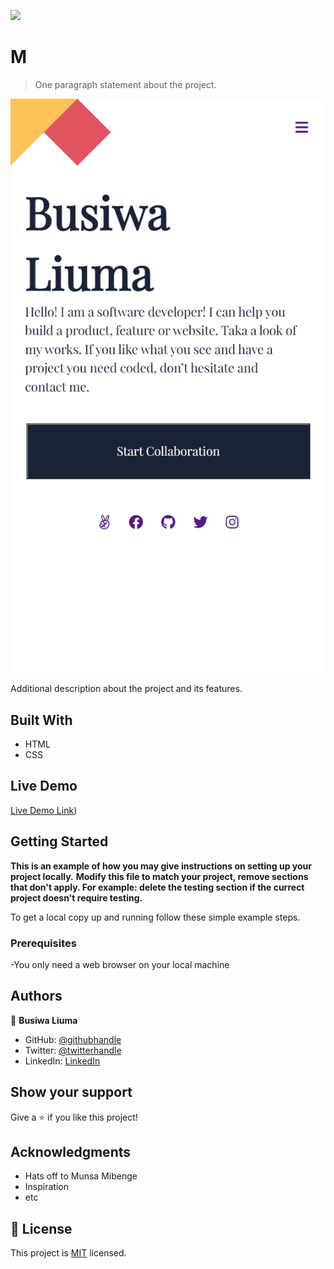 ![](https://img.shields.io/badge/Microverse-blueviolet)

# M

> One paragraph statement about the project.

![screenshot](img/127.0.0.1_5500_index.html.png)

Additional description about the project and its features.

## Built With

- HTML
- CSS

## Live Demo

[Live Demo Link](https://busiwa24.github.io/My-Mobile-Portfolio/))


## Getting Started

**This is an example of how you may give instructions on setting up your project locally.**
**Modify this file to match your project, remove sections that don't apply. For example: delete the testing section if the currect project doesn't require testing.**


To get a local copy up and running follow these simple example steps.

### Prerequisites

-You only need a web browser on your local machine



## Authors

👤 **Busiwa Liuma**

- GitHub: [@githubhandle](https://github.com/Busiwa24)
- Twitter: [@twitterhandle](https://twitter.com/@busiwaliuma)
- LinkedIn: [LinkedIn](https://linkedin.com/in/busiwa-liuma-28385b80/)


## Show your support

Give a ⭐️ if you like this project!

## Acknowledgments

- Hats off to Munsa Mibenge
- Inspiration
- etc

## 📝 License

This project is [MIT](./MIT.md) licensed.

